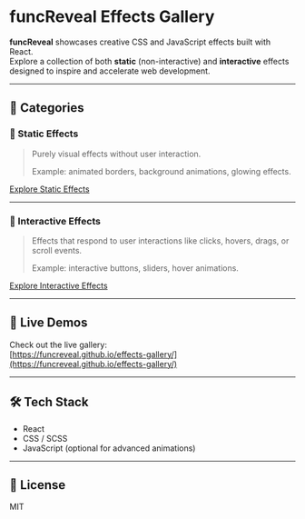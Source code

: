 # funcReveal Effects Gallery

**funcReveal** showcases creative CSS and JavaScript effects built with React.  
Explore a collection of both **static** (non-interactive) and **interactive** effects designed to inspire and accelerate web development.

---

## 📁 Categories

### 🔹 Static Effects
> Purely visual effects without user interaction.
>  
> Example: animated borders, background animations, glowing effects.

[Explore Static Effects](./static-effects)

---

### 🔸 Interactive Effects
> Effects that respond to user interactions like clicks, hovers, drags, or scroll events.
>  
> Example: interactive buttons, sliders, hover animations.

[Explore Interactive Effects](./interactive-effects)

---

## 🔗 Live Demos
Check out the live gallery:  
[https://funcreveal.github.io/effects-gallery/](https://funcreveal.github.io/effects-gallery/)

---

## 🛠 Tech Stack
- React
- CSS / SCSS
- JavaScript (optional for advanced animations)

---

## 📜 License
MIT
